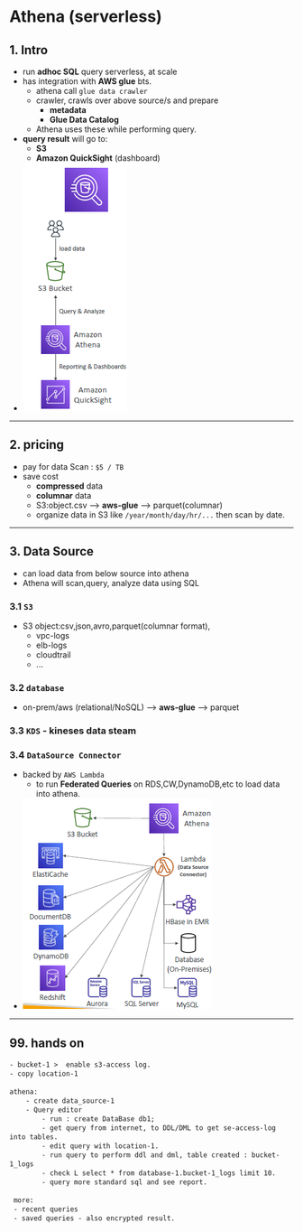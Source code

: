 # Athena (serverless)

## 1. Intro
- run **adhoc SQL** query serverless, at scale
- has integration with **AWS glue** bts.
  - athena call `glue data crawler`
  - crawler, crawls over above source/s and prepare 
    - **metadata**
    - **Glue Data Catalog**
  - Athena uses these while performing query.
- **query result** will go to:
  - **S3** 
  - **Amazon QuickSight** (dashboard)  
- ![img.png](../99_img/moreSrv/athena/img.png)  

---
## 2. pricing
- pay for data Scan : `$5 / TB`
- save cost
  - **compressed**  data
  - **columnar** data
  - S3:object.csv --> **aws-glue** --> parquet(columnar)
  - organize data in S3 like `/year/month/day/hr/...` then scan by date.
  
---
## 3. Data Source
- can load data from below source into athena
- Athena will scan,query, analyze data using SQL


### 3.1 `S3`
- S3 object:csv,json,avro,parquet(columnar format), 
  - vpc-logs
  - elb-logs
  - cloudtrail
  - ...
  
    
### 3.2 `database`
- on-prem/aws (relational/NoSQL) --> **aws-glue** --> parquet
  
### 3.3 `KDS` - kineses data steam
  
### 3.4 `DataSource Connector`
- backed by `AWS Lambda`
  - to run **Federated Queries** on RDS,CW,DynamoDB,etc to load data into athena.
- ![img_1.png](../99_img/moreSrv/athena/img_1.png)
---
## 99. hands on
```
- bucket-1 >  enable s3-access log.
- copy location-1

athena:
    - create data_source-1
    - Query editor
        - run : create DataBase db1;
        - get query from internet, to DDL/DML to get se-access-log into tables.
        - edit query with location-1.
        - run query to perform ddl and dml, table created : bucket-1_logs
        - check L select * from database-1.bucket-1_logs limit 10.
        - query more standard sql and see report.

 more:
 - recent queries
 - saved queries - also encrypted result.   
```
